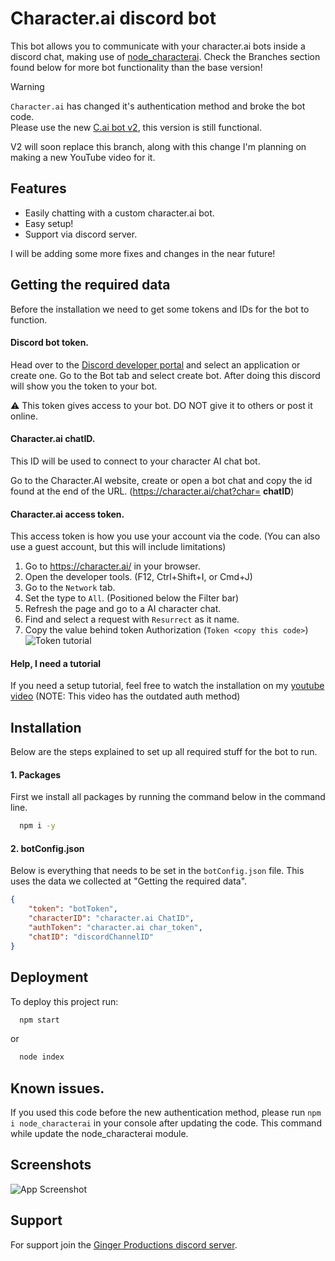# Character.ai discord bot

This bot allows you to communicate with your character.ai bots inside a discord chat, making use of [node_characterai](https://github.com/realcoloride/node_characterai).
Check the Branches section found below for more bot functionality than the base version!

> [!Warning]
> `Character.ai` has changed it's authentication method and broke the bot code.<br>
> Please use the new [C.ai bot v2](https://github.com/JaimyTuin223/character.ai-bot/tree/C.ai-bot-v2), this version is still functional.
>
> V2 will soon replace this branch, along with this change I'm planning on making a new YouTube video for it.


## Features

- Easily chatting with a custom character.ai bot.
- Easy setup!
- Support via discord server.

I will be adding some more fixes and changes in the near future!


## Getting the required data
Before the installation we need to get some tokens and IDs for the bot to function.

#### Discord bot token.
Head over to the [Discord developer portal](https://discord.com/developers/applications) and select an application or create one. Go to the Bot tab and select create bot. After doing this discord will show you the token to your bot.

⚠ This token gives access to your bot. DO NOT give it to others or post it online.

#### Character.ai chatID.
This ID will be used to connect to your character AI chat bot. 

Go to the Character.AI website, create or open a bot chat and copy the id found at the end of the URL. (https://character.ai/chat?char= **chatID**)

#### Character.ai access token.
This access token is how you use your account via the code. (You can also use a guest account, but this will include limitations)

1. Go to https://character.ai/ in your browser. 
2. Open the developer tools. (F12, Ctrl+Shift+I, or Cmd+J)
3. Go to the `Network` tab.
4. Set the type to `All`. (Positioned below the Filter bar)
5. Refresh the page and go to a AI character chat.
6. Find and select a request with `Resurrect` as it name.
7. Copy the value behind token Authorization (`Token <copy this code>`)
![Token tutorial](https://spud.jaimytuin.com/media/projectShowcase/CAI_token_tutorial.png)

#### Help, I need a tutorial
If you need a setup tutorial, feel free to watch the installation on my [youtube video](https://www.youtube.com/watch?v=opzsBka7vkk) (NOTE: This video has the outdated auth method)

## Installation

Below are the steps explained to set up all required stuff for the bot to run.

#### 1. Packages
First we install all packages by running the command below in the command line.
```bash
  npm i -y
```

#### 2. botConfig.json
Below is everything that needs to be set in the `botConfig.json` file. This uses the data we collected at "Getting the required data".
```json
{
    "token": "botToken",
    "characterID": "character.ai ChatID",
    "authToken": "character.ai char_token",
    "chatID": "discordChannelID"
}
```
## Deployment

To deploy this project run:

```bash
  npm start
```
or
```bash
  node index
```

## Known issues.
If you used this code before the new authentication method, please run `npm i node_characterai` in your console after updating the code. This command while update the node_characterai module.

## Screenshots

![App Screenshot](https://i.imgur.com/mCjH1Kw.png)



## Support

For support join the [Ginger Productions discord server](https://discord.gg/8KxqWAKCPe). 
